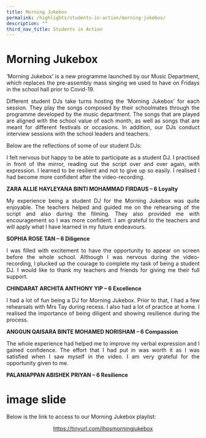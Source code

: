 ```yaml
---
title: Morning Jukebox
permalink: /highlights/students-in-action/morning-jukebox/
description: ""
third_nav_title: Students in Action
---
```

# Morning Jukebox

<p style="text-align: justify;">‘Morning Jukebox’ is a new programme launched by our Music Department, which replaces the pre-assembly mass singing we used to have on Fridays in the school hall prior to Covid-19.</p>


<p style="text-align: justify;">Different student DJs take turns hosting the ‘Morning Jukebox’ for each session. They play the songs composed by their schoolmates through the programme developed by the music department. The songs that are played are aligned with the school value of each month, as well as songs that are meant for different festivals or occasions. In addition, our DJs conduct interview sessions with the school leaders and teachers.</p>


Below are the reflections of some of our student DJs:


<p style="text-align: justify;">I felt nervous but happy to be able to participate as a student DJ. I practised in front of the mirror, reading out the script over and over again, with expression. I learned to be resilient and not to give up so easily. I realised I had become more confident after the video-recording.</p>

**ZARA ALLIE HAYLEYANA BINTI MOHAMMAD FIRDAUS – 6 Loyalty**

<p style="text-align: justify;">My experience being a student DJ for the Morning Jukebox was quite enjoyable. The teachers helped and guided me on the rehearsing of the script and also during the filming. They also provided me with encouragement so I was more confident. I am grateful to the teachers and will apply what I have learned in my future endeavours.</p>

**SOPHIA ROSE TAN – 6 Diligence**

<p style="text-align: justify;">I was filled with excitement to have the opportunity to appear on screen before the whole school. Although I was nervous during the video-recording, I plucked up the courage to complete my task of being a student DJ. I would like to thank my teachers and friends for giving me their full support.</p>

**CHINDARAT ARCHITA ANTHONY YIP – 6 Excellence**

<p style="text-align: justify;">I had a lot of fun being a DJ for Morning Jukebox. Prior to that, I had a few rehearsals with Mrs Tay during recess. I also had a lot of practice at home. I realised the importance of being diligent and showing resilience during the process.</p>

**ANGGUN QAISARA BINTE MOHAMED NORISHAM – 6 Compassion**

<p style="text-align: justify;">The whole experience had helped me to improve my verbal expression and I gained confidence. The effort that I had put in was worth it as I was satisfied when I saw myself in the video. I am very grateful for the opportunity given to me.</p>

**PALANIAPPAN ABISHEK PRIYAN – 6 Resilience**

# image slide

Below is the link to access to our Morning Jukebox playlist:

<center><a href="https://tinyurl.com/lhpsmorningjukebox" target="_blank">https://tinyurl.com/lhpsmorningjukebox</a></center>